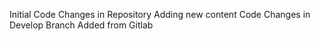 Initial Code Changes in Repository
Adding new content
Code Changes in Develop Branch
Added from Gitlab
